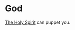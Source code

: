 # God
[The Holy Spirit](https://github.com/cia-foundation/TempleOS/blob/c26482bb6ad3f80106d28504ec5db3c6a360732c/Adam/God/HSNotes.DD) can puppet you.
